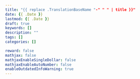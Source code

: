 ```yaml
---
title: "{{ replace .TranslationBaseName "-" " " | title }}"
date: {{ .Date }}
lastmod: {{ .Date }}
draft: true
keywords: []
description: ""
tags: []
categories: []

reward: false
mathjax: false
mathjaxEnableSingleDollar: false
mathjaxEnableAutoNumber: false
enableOutdatedInfoWarning: true
---
```

